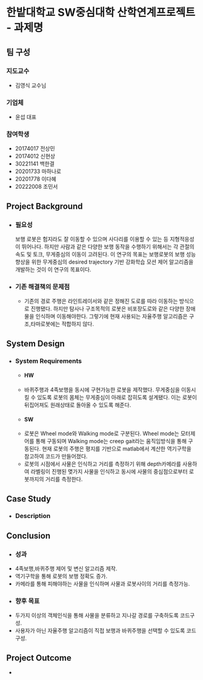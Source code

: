 # 한밭대학교 SW중심대학 산학연계프로젝트 - 과제명

## **팀 구성**
### 지도교수
 - 김영식 교수님

### 기업체 
 - 윤섭 대표

### 참여학생
 - 20174017 전상민 
 - 20174012 신현상
 - 30221141 백한결
 - 20201733 마하나로
 - 20201778 이다혜
 - 20222008 조민서

## Project Background
- ### 필요성
  보행 로봇은 험지라도 잘 이동할 수 있으며 사다리를 이용할 수 있는 등 지형적응성이 뛰어나다. 하지만 사람과 같은 다양한 보행 동작을 수행하기 위해서는 각 관절의 속도 및 토크, 무게중심의 이동이 고려된다. 이 연구의 목표는 보행로봇의 보행 성능 향상을 위한 무게중심의 desired trajectory 기반 강화학습 모션 제어 알고리즘을 개발하는 것이 이 연구의 목표이다.
- ### 기존 해결책의 문제점
  - 기존의 경로 주행은 라인트레이서와 같은 정해진 도로를 따라 이동하는 방식으로 진행됐다. 하지만 탐사나 구조목적의 로봇은 비포장도로와 같은 다양한 장애물을 인식하며 이동해야한다. 그렇기에 현재 사용되는 자율주행 알고리즘은 구조,타마로봇에는 적합하지 않다. 
  
  
## System Design
  - ### System Requirements
    - #### HW
    - 바퀴주행과 4족보행을 동시에 구현가능한 로봇을 제작했다. 무게중심을 이동시킬 수 있도록 로봇의 몸체는 무게중심이 아래로 잡히도록 설계됐다. 이는 로봇이 뒤집어져도 원래상태로 돌아올 수 있도록 해준다.
    - #### SW
    - 로봇은 Wheel mode와 Walking mode로 구분된다. Wheel mode는 모터제어를 통해 구동되며 Walking mode는 creep gait라는 움직임방식을 통해 구동된다. 현재 로봇의 주행은 평지를 기반으로 matlab에서 계산한 역기구학을 참고하여 코드가 만들어졌다.
    - 로봇의 시점에서 사물은 인식하고 거리를 측정하기 위해 depth카메라를 사용하여 라벨링이 진행된 몆가지 사물을 인식하고 동시에 사물의 중심점으로부터 로봇까지의 거리를 측정한다.
    
## Case Study
  - ### Description
  
  
## Conclusion
  - ### 성과
  - 4족보행,바퀴주행 제어 및 변신 알고리즘 제작.
  - 역기구학을 통해 로봇의 보행 정확도 증가.
  - 카메라를 통해 피해야하는 사물을 인식하며 사물과 로봇사이의 거리를 측정가능.
  - ### 향후 목표
  - 두가지 이상의 객체인식을 통해 사물을 분류하고 지나갈 경로를 구축하도록 코드구성.
  - 사용자가 아닌 자율주행 알고리즘이 직접 보행과 바퀴주행을 선택할 수 있도록 코드구성.
  
## Project Outcome
- 
